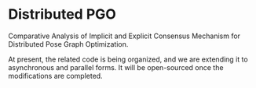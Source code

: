 # Distributed PGO
Comparative Analysis of Implicit and Explicit Consensus Mechanism for Distributed Pose Graph Optimization.

At present, the related code is being organized, and we are extending it to asynchronous and parallel forms. It will be open-sourced once the modifications are completed.
